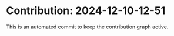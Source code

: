 # Contribution: 2024-12-10-12-51
This is an automated commit to keep the contribution graph active.
